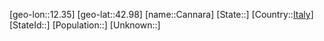 ﻿---
location: [42.98,12.35]
type: City
tags:
- geo/City


SpocWebEntityId: 29470
isDeleted: false
confidential: public

---
[geo-lon::12.35]
[geo-lat::42.98]
[name::Cannara]
[State::]
[Country::[Italy](geo/Continent/Europe/Italy.md)]
[StateId::]
[Population::]
[Unknown::]

